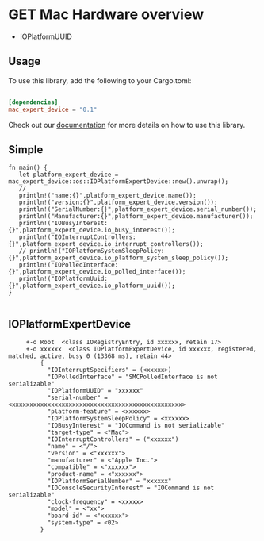# GET  Mac  Hardware overview 

- IOPlatformUUID

## Usage
To use this library, add the following to your Cargo.toml:

```toml

[dependencies]
mac_expert_device = "0.1"

```

Check out our [documentation](https://docs.rs/mac_expert_device/latest/x86_64-apple-darwin/mac_expert_device/all.html) for more details on how to use this library.


## Simple 

```
fn main() {
   let platform_expert_device =  mac_expert_device::os::IOPlatformExpertDevice::new().unwrap();
   //
   println!("name:{}",platform_expert_device.name());
   println!("version:{}",platform_expert_device.version());
   println!("SerialNumber:{}",platform_expert_device.serial_number());
   println!("Manufacturer:{}",platform_expert_device.manufacturer());
   println!("IOBusyInterest:{}",platform_expert_device.io_busy_interest());
   println!("IOInterruptControllers:{}",platform_expert_device.io_interrupt_controllers());
   // println!("IOPlatformSystemSleepPolicy:{}",platform_expert_device.io_platform_system_sleep_policy());
   println!("IOPolledInterface:{}",platform_expert_device.io_polled_interface());
   println!("IOPlatformUuid:{}",platform_expert_device.io_platform_uuid());
}


```



## IOPlatformExpertDevice

```text
     +-o Root  <class IORegistryEntry, id xxxxxx, retain 17>
     +-o xxxxxx  <class IOPlatformExpertDevice, id xxxxxx, registered, matched, active, busy 0 (13368 ms), retain 44>
         {
           "IOInterruptSpecifiers" = (<xxxxx>)
           "IOPolledInterface" = "SMCPolledInterface is not serializable"
           "IOPlatformUUID" = "xxxxxx"
           "serial-number" = <xxxxxxxxxxxxxxxxxxxxxxxxxxxxxxxxxxxxxxxxxxxxxxxx>
           "platform-feature" = <xxxxxx>
           "IOPlatformSystemSleepPolicy" = <xxxxxx>
           "IOBusyInterest" = "IOCommand is not serializable"
           "target-type" = <"Mac">
           "IOInterruptControllers" = ("xxxxxx")
           "name" = <"/">
           "version" = <"xxxxxx">
           "manufacturer" = <"Apple Inc.">
           "compatible" = <"xxxxxx">
           "product-name" = <"xxxxxx">
           "IOPlatformSerialNumber" = "xxxxxx"
           "IOConsoleSecurityInterest" = "IOCommand is not serializable"
           "clock-frequency" = <xxxxx>
           "model" = <"xx">
           "board-id" = <"xxxxxx">
           "system-type" = <02>
         }
```

